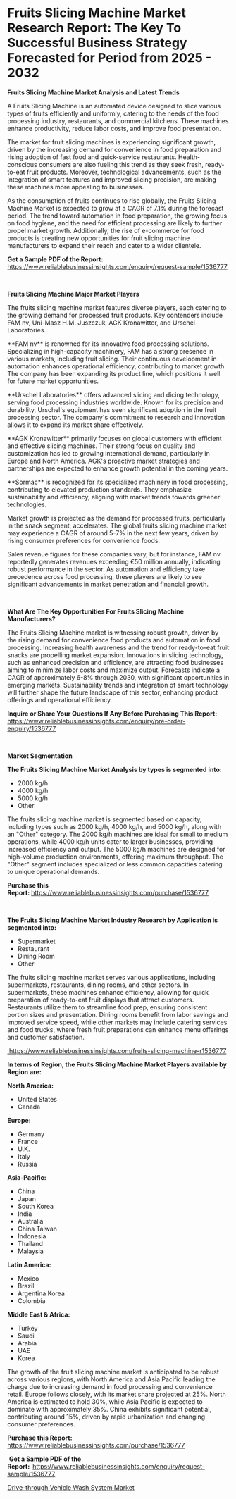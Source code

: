 <p><h1>Fruits Slicing Machine Market Research Report: The Key To Successful Business Strategy Forecasted for Period from 2025 - 2032</h1></p><p><strong>Fruits Slicing Machine Market Analysis and Latest Trends</strong></p>
<p><p>A Fruits Slicing Machine is an automated device designed to slice various types of fruits efficiently and uniformly, catering to the needs of the food processing industry, restaurants, and commercial kitchens. These machines enhance productivity, reduce labor costs, and improve food presentation. </p><p>The market for fruit slicing machines is experiencing significant growth, driven by the increasing demand for convenience in food preparation and rising adoption of fast food and quick-service restaurants. Health-conscious consumers are also fueling this trend as they seek fresh, ready-to-eat fruit products. Moreover, technological advancements, such as the integration of smart features and improved slicing precision, are making these machines more appealing to businesses.</p><p>As the consumption of fruits continues to rise globally, the Fruits Slicing Machine Market is expected to grow at a CAGR of 7.1% during the forecast period. The trend toward automation in food preparation, the growing focus on food hygiene, and the need for efficient processing are likely to further propel market growth. Additionally, the rise of e-commerce for food products is creating new opportunities for fruit slicing machine manufacturers to expand their reach and cater to a wider clientele.</p></p>
<p><strong>Get a Sample PDF of the Report:&nbsp;</strong> <a href="https://www.reliablebusinessinsights.com/enquiry/request-sample/1536777?utm_campaign=2247&utm_medium=2&utm_source=Github&utm_content=ia&utm_term=11042025&utm_id=fruits-slicing-machine">https://www.reliablebusinessinsights.com/enquiry/request-sample/1536777</a></p>
<p>&nbsp;</p>
<p><strong>Fruits Slicing Machine Major Market Players</strong></p>
<p><p>The fruits slicing machine market features diverse players, each catering to the growing demand for processed fruit products. Key contenders include FAM nv, Uni-Masz H.M. Juszczuk, AGK Kronawitter, and Urschel Laboratories.</p><p>**FAM nv** is renowned for its innovative food processing solutions. Specializing in high-capacity machinery, FAM has a strong presence in various markets, including fruit slicing. Their continuous development in automation enhances operational efficiency, contributing to market growth. The company has been expanding its product line, which positions it well for future market opportunities.</p><p>**Urschel Laboratories** offers advanced slicing and dicing technology, serving food processing industries worldwide. Known for its precision and durability, Urschel's equipment has seen significant adoption in the fruit processing sector. The company's commitment to research and innovation allows it to expand its market share effectively.</p><p>**AGK Kronawitter** primarily focuses on global customers with efficient and effective slicing machines. Their strong focus on quality and customization has led to growing international demand, particularly in Europe and North America. AGK's proactive market strategies and partnerships are expected to enhance growth potential in the coming years.</p><p>**Sormac** is recognized for its specialized machinery in food processing, contributing to elevated production standards. They emphasize sustainability and efficiency, aligning with market trends towards greener technologies.</p><p>Market growth is projected as the demand for processed fruits, particularly in the snack segment, accelerates. The global fruits slicing machine market may experience a CAGR of around 5-7% in the next few years, driven by rising consumer preferences for convenience foods.</p><p>Sales revenue figures for these companies vary, but for instance, FAM nv reportedly generates revenues exceeding €50 million annually, indicating robust performance in the sector. As automation and efficiency take precedence across food processing, these players are likely to see significant advancements in market penetration and financial growth.</p></p>
<p>&nbsp;</p>
<p><strong>What Are The Key Opportunities For Fruits Slicing Machine Manufacturers?</strong></p>
<p><p>The Fruits Slicing Machine market is witnessing robust growth, driven by the rising demand for convenience food products and automation in food processing. Increasing health awareness and the trend for ready-to-eat fruit snacks are propelling market expansion. Innovations in slicing technology, such as enhanced precision and efficiency, are attracting food businesses aiming to minimize labor costs and maximize output. Forecasts indicate a CAGR of approximately 6-8% through 2030, with significant opportunities in emerging markets. Sustainability trends and integration of smart technology will further shape the future landscape of this sector, enhancing product offerings and operational efficiency.</p></p>
<p><strong>Inquire or Share Your Questions If Any Before Purchasing This Report:</strong> <a href="https://www.reliablebusinessinsights.com/enquiry/pre-order-enquiry/1536777?utm_campaign=2247&utm_medium=2&utm_source=Github&utm_content=ia&utm_term=11042025&utm_id=fruits-slicing-machine">https://www.reliablebusinessinsights.com/enquiry/pre-order-enquiry/1536777</a></p>
<p>&nbsp;</p>
<p><strong>Market Segmentation</strong></p>
<p><strong>The Fruits Slicing Machine Market Analysis by types is segmented into:</strong></p>
<p><ul><li>2000 kg/h</li><li>4000 kg/h</li><li>5000 kg/h</li><li>Other</li></ul></p>
<p><p>The fruits slicing machine market is segmented based on capacity, including types such as 2000 kg/h, 4000 kg/h, and 5000 kg/h, along with an "Other" category. The 2000 kg/h machines are ideal for small to medium operations, while 4000 kg/h units cater to larger businesses, providing increased efficiency and output. The 5000 kg/h machines are designed for high-volume production environments, offering maximum throughput. The "Other" segment includes specialized or less common capacities catering to unique operational demands.</p></p>
<p><strong>Purchase this Report:&nbsp;</strong><a href="https://www.reliablebusinessinsights.com/purchase/1536777?utm_campaign=2247&utm_medium=2&utm_source=Github&utm_content=ia&utm_term=11042025&utm_id=fruits-slicing-machine">https://www.reliablebusinessinsights.com/purchase/1536777</a></p>
<p>&nbsp;</p>
<p><strong>The Fruits Slicing Machine Market Industry Research by Application is segmented into:</strong></p>
<p><ul><li>Supermarket</li><li>Restaurant</li><li>Dining Room</li><li>Other</li></ul></p>
<p><p>The fruits slicing machine market serves various applications, including supermarkets, restaurants, dining rooms, and other sectors. In supermarkets, these machines enhance efficiency, allowing for quick preparation of ready-to-eat fruit displays that attract customers. Restaurants utilize them to streamline food prep, ensuring consistent portion sizes and presentation. Dining rooms benefit from labor savings and improved service speed, while other markets may include catering services and food trucks, where fresh fruit preparations can enhance menu offerings and customer satisfaction.</p></p>
<p><a href="https://www.reliablebusinessinsights.com/fruits-slicing-machine-r1536777?utm_campaign=2247&utm_medium=2&utm_source=Github&utm_content=ia&utm_term=11042025&utm_id=fruits-slicing-machine">&nbsp;https://www.reliablebusinessinsights.com/fruits-slicing-machine-r1536777</a></p>
<p><strong>In terms of Region, the Fruits Slicing Machine Market Players available by Region are:</strong></p>
<p>
    <p> <strong> North America: </strong>
        <ul>
            <li>United States</li>
            <li>Canada</li>
        </ul>
        </p> 
    <p> <strong> Europe: </strong>
        <ul>
            <li>Germany</li>
            <li>France</li>
            <li>U.K.</li>
            <li>Italy</li>
            <li>Russia</li>
        </ul>
        </p> 
    <p> <strong> Asia-Pacific: </strong>
        <ul>
            <li>China</li>
            <li>Japan</li>
            <li>South Korea</li>
            <li>India</li>
            <li>Australia</li>
            <li>China Taiwan</li>
            <li>Indonesia</li>
            <li>Thailand</li>
            <li>Malaysia</li>
        </ul>
        </p> 
    <p> <strong> Latin America: </strong>
        <ul>
            <li>Mexico</li>
            <li>Brazil</li>
            <li>Argentina Korea</li>
            <li>Colombia</li>
        </ul>
        </p> 
    <p> <strong> Middle East & Africa: </strong>
        <ul>
            <li>Turkey</li>
            <li>Saudi</li>
            <li>Arabia</li>
            <li>UAE</li>
            <li>Korea</li>
        </ul>
    </p>
    </p>
<p><p>The growth of the fruit slicing machine market is anticipated to be robust across various regions, with North America and Asia Pacific leading the charge due to increasing demand in food processing and convenience retail. Europe follows closely, with its market share projected at 25%. North America is estimated to hold 30%, while Asia Pacific is expected to dominate with approximately 35%. China exhibits significant potential, contributing around 15%, driven by rapid urbanization and changing consumer preferences.</p></p>
<p><strong>Purchase this Report: </strong><a href="https://www.reliablebusinessinsights.com/purchase/1536777?utm_campaign=2247&utm_medium=2&utm_source=Github&utm_content=ia&utm_term=11042025&utm_id=fruits-slicing-machine">https://www.reliablebusinessinsights.com/purchase/1536777</a></p>
<p>&nbsp;<strong>Get a Sample PDF of the Report:&nbsp;&nbsp;</strong><a href="https://www.reliablebusinessinsights.com/enquiry/request-sample/1536777?utm_campaign=2247&utm_medium=2&utm_source=Github&utm_content=ia&utm_term=11042025&utm_id=fruits-slicing-machine">https://www.reliablebusinessinsights.com/enquiry/request-sample/1536777</a></p>
<p><strong></strong></p>
<p><p><a href="https://github.com/phillpfantis/Market-Research-Report-List-1/blob/main/drive-through-vehicle-wash-system-market.md?utm_campaign=2247&utm_medium=2&utm_source=Github&utm_content=ia&utm_term=11042025&utm_id=fruits-slicing-machine">Drive-through Vehicle Wash System Market</a></p></p>